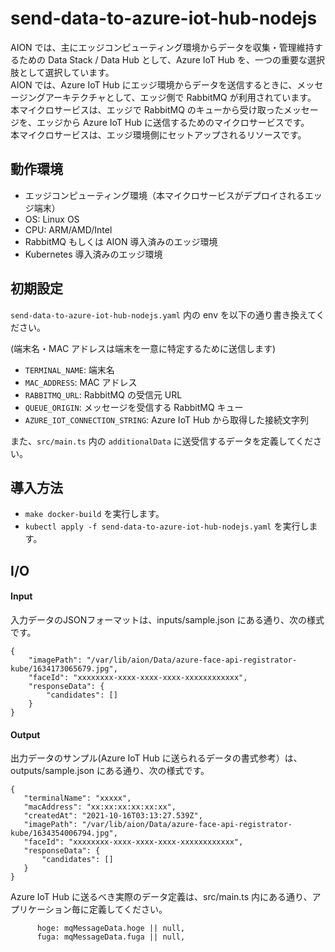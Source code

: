 # send-data-to-azure-iot-hub-nodejs

AION では、主にエッジコンピューティング環境からデータを収集・管理維持するための Data Stack / Data Hub として、Azure IoT Hub を、一つの重要な選択肢として選択しています。       
AION では、Azure IoT Hub にエッジ環境からデータを送信するときに、メッセージングアーキテクチャとして、エッジ側で RabbitMQ が利用されています。  
本マイクロサービスは、エッジで RabbitMQ のキューから受け取ったメッセージを、エッジから Azure IoT Hub に送信するためのマイクロサービスです。  
本マイクロサービスは、エッジ環境側にセットアップされるリソースです。


## 動作環境

* エッジコンピューティング環境（本マイクロサービスがデプロイされるエッジ端末）
* OS: Linux OS
* CPU: ARM/AMD/Intel
* RabbitMQ もしくは AION 導入済みのエッジ環境
* Kubernetes 導入済みのエッジ環境

## 初期設定

`send-data-to-azure-iot-hub-nodejs.yaml` 内の env を以下の通り書き換えてください。

(端末名・MAC アドレスは端末を一意に特定するために送信します)

* `TERMINAL_NAME`: 端末名
* `MAC_ADDRESS`: MAC アドレス
* `RABBITMQ_URL`: RabbitMQ の受信元 URL
* `QUEUE_ORIGIN`: メッセージを受信する RabbitMQ キュー
* `AZURE_IOT_CONNECTION_STRING`: Azure IoT Hub から取得した接続文字列


また、`src/main.ts` 内の `additionalData` に送受信するデータを定義してください。


## 導入方法

* `make docker-build` を実行します。
* `kubectl apply -f send-data-to-azure-iot-hub-nodejs.yaml` を実行します。

## I/O
#### Input
入力データのJSONフォーマットは、inputs/sample.json にある通り、次の様式です。  
```
{
    "imagePath": "/var/lib/aion/Data/azure-face-api-registrator-kube/1634173065679.jpg",
    "faceId": "xxxxxxxx-xxxx-xxxx-xxxx-xxxxxxxxxxxx",
    "responseData": {
        "candidates": []
    }
}
```

#### Output
出力データのサンプル(Azure IoT Hub に送られるデータの書式参考）は、outputs/sample.json にある通り、次の様式です。  
```
{
   "terminalName": "xxxxx",
   "macAddress": "xx:xx:xx:xx:xx:xx",
   "createdAt": "2021-10-16T03:13:27.539Z",
   "imagePath": "/var/lib/aion/Data/azure-face-api-registrator-kube/1634354006794.jpg",
   "faceId": "xxxxxxxx-xxxx-xxxx-xxxx-xxxxxxxxxxxx",
   "responseData": {
       "candidates": []
   }
}
```
  
Azure IoT Hub に送るべき実際のデータ定義は、src/main.ts 内にある通り、アプリケーション毎に定義してください。  
```
      hoge: mqMessageData.hoge || null,
      fuga: mqMessageData.fuga || null,
```